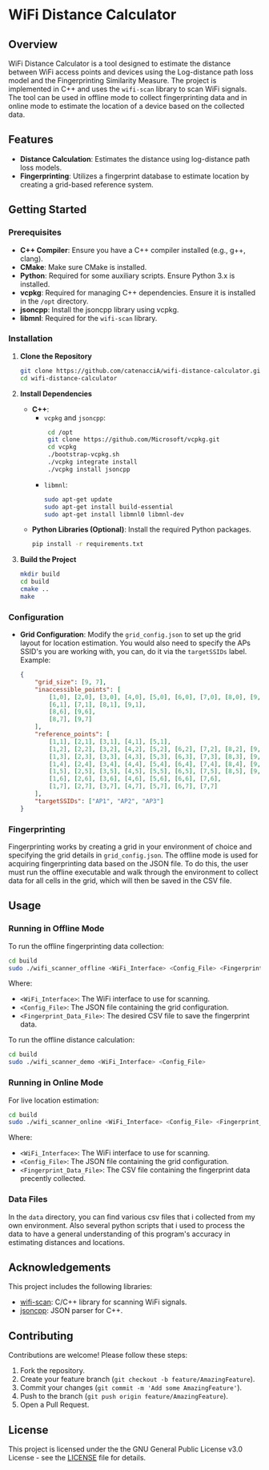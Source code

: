 # WiFi Distance Calculator

## Overview
WiFi Distance Calculator is a tool designed to estimate the distance between WiFi access points and devices using the Log-distance path loss model and the Fingerprinting Similarity Measure. The project is implemented in C++ and uses the `wifi-scan` library to scan WiFi signals. The tool can be used in offline mode to collect fingerprinting data and in online mode to estimate the location of a device based on the collected data.

## Features
- **Distance Calculation**: Estimates the distance using log-distance path loss models.
- **Fingerprinting**: Utilizes a fingerprint database to estimate location by creating a grid-based reference system.


## Getting Started

### Prerequisites
- **C++ Compiler**: Ensure you have a C++ compiler installed (e.g., g++, clang).
- **CMake**: Make sure CMake is installed.
- **Python**: Required for some auxiliary scripts. Ensure Python 3.x is installed.
- **vcpkg**: Required for managing C++ dependencies. Ensure it is installed in the `/opt` directory.
- **jsoncpp**: Install the jsoncpp library using vcpkg.
- **libmnl**: Required for the `wifi-scan` library.

### Installation

1. **Clone the Repository**
   ```sh
   git clone https://github.com/catenacciA/wifi-distance-calculator.git
   cd wifi-distance-calculator
   ```

2. **Install Dependencies**
   - **C++**:
     - `vcpkg` and `jsoncpp`:
       ```sh
        cd /opt
        git clone https://github.com/Microsoft/vcpkg.git
        cd vcpkg
        ./bootstrap-vcpkg.sh
        ./vcpkg integrate install
        ./vcpkg install jsoncpp
       ```
      - `libmnl`:
        ```sh
        sudo apt-get update 
        sudo apt-get install build-essential
        sudo apt-get install libmnl0 libmnl-dev
        ```
   - **Python Libraries (Optional)**: Install the required Python packages.
     ```sh
     pip install -r requirements.txt
     ```

1. **Build the Project**
   ```sh
   mkdir build
   cd build
   cmake ..
   make
   ```

### Configuration
- **Grid Configuration**: Modify the `grid_config.json` to set up the grid layout for location estimation. You would also need to specify the APs SSID's you are working with, you can, do it via the `targetSSIDs` label. Example:
  
  ```json
  {
      "grid_size": [9, 7],
      "inaccessible_points": [
          [1,0], [2,0], [3,0], [4,0], [5,0], [6,0], [7,0], [8,0], [9,0],
          [6,1], [7,1], [8,1], [9,1],
          [8,6], [9,6],
          [8,7], [9,7]
      ],
      "reference_points": [
          [1,1], [2,1], [3,1], [4,1], [5,1],
          [1,2], [2,2], [3,2], [4,2], [5,2], [6,2], [7,2], [8,2], [9,2],
          [1,3], [2,3], [3,3], [4,3], [5,3], [6,3], [7,3], [8,3], [9,3],
          [1,4], [2,4], [3,4], [4,4], [5,4], [6,4], [7,4], [8,4], [9,4],
          [1,5], [2,5], [3,5], [4,5], [5,5], [6,5], [7,5], [8,5], [9,5],
          [1,6], [2,6], [3,6], [4,6], [5,6], [6,6], [7,6],
          [1,7], [2,7], [3,7], [4,7], [5,7], [6,7], [7,7]
      ],
      "targetSSIDs": ["AP1", "AP2", "AP3"]
  }
  ```

### Fingerprinting
Fingerprinting works by creating a grid in your environment of choice and specifying the grid details in `grid_config.json`. The offline mode is used for acquiring fingerprinting data based on the JSON file. To do this, the user must run the offline executable and walk through the environment to collect data for all cells in the grid, which will then be saved in the CSV file.

## Usage

### Running in Offline Mode
To run the offline fingerprinting data collection:
```sh
cd build
sudo ./wifi_scanner_offline <WiFi_Interface> <Config_File> <Fingerprint_Data_File>
```
Where:
- `<WiFi_Interface>`: The WiFi interface to use for scanning.
- `<Config_File>`: The JSON file containing the grid configuration.
- `<Fingerprint_Data_File>`: The desired CSV file to save the fingerprint data.

To run the offline distance calculation:
```sh
cd build
sudo ./wifi_scanner_demo <WiFi_Interface> <Config_File>
```

### Running in Online Mode
For live location estimation:
```sh
cd build
sudo ./wifi_scanner_online <WiFi_Interface> <Config_File> <Fingerprint_Data_File>
```
Where:
- `<WiFi_Interface>`: The WiFi interface to use for scanning.
- `<Config_File>`: The JSON file containing the grid configuration.
- `<Fingerprint_Data_File>`: The CSV file containing the fingerprint data precently collected.

### Data Files
In the `data` directory, you can find various csv files that i collected from my own environment. Also several python scripts that i used to process the data to have a general understanding of this program's accuracy in estimating distances and locations.

## Acknowledgements
This project includes the following libraries:
- [wifi-scan](https://github.com/bmegli/wifi-scan): C/C++ library for scanning WiFi signals.
- [jsoncpp](https://github.com/open-source-parsers/jsoncpp): JSON parser for C++.

## Contributing
Contributions are welcome! Please follow these steps:

1. Fork the repository.
2. Create your feature branch (`git checkout -b feature/AmazingFeature`).
3. Commit your changes (`git commit -m 'Add some AmazingFeature'`).
4. Push to the branch (`git push origin feature/AmazingFeature`).
5. Open a Pull Request.

## License
This project is licensed under the the GNU General Public License v3.0 License - see the [LICENSE](LICENSE) file for details.
